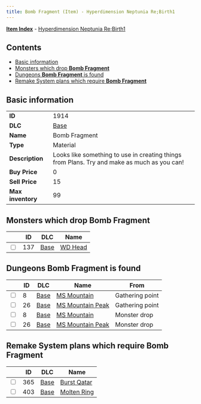 ```yaml
---
title: Bomb Fragment (Item) - Hyperdimension Neptunia Re;Birth1
---
```


[**Item Index**](/neptunia/rb1/item/index.html) - [Hyperdimension Neptunia Re;Birth1](/neptunia/rb1)

## Contents

- [Basic information](#basic-information)
- [Monsters which drop **Bomb Fragment**](#monsters-which-drop-bomb-fragment)
- [Dungeons **Bomb Fragment** is found](#dungeons-bomb-fragment-is-found)
- [Remake System plans which require **Bomb Fragment**](#remake-system-plans-which-require-bomb-fragment)

## Basic information

|   |   |
| -- | -- |
| **ID** | 1914 |
| **DLC** | [Base](/neptunia/rb1/dlc/1-base.html) |
| **Name** | Bomb Fragment |
| **Type** | Material |
| **Description** | Looks like something to use in creating things from Plans. Try and make as much as you can! |
| **Buy Price** | 0 |
| **Sell Price** | 15 |
| **Max inventory** | 99 |


## Monsters which drop **Bomb Fragment**

|    | ID | DLC | Name |
| -- | -- | --- | ---- |
| <input type="checkbox" id="rb1-monster-1-137" class="trackbox" /> | 137 | [Base](/neptunia/rb1/dlc/1-base.html) | [WD Head](/neptunia/rb1/monster/1-137-wd-head.html) |


## Dungeons **Bomb Fragment** is found

|    | ID | DLC | Name | From |
| -- | -- | --- | ---- | ---- |
| <input type="checkbox" id="rb1-dungeon-1-8" class="trackbox" /> | 8 | [Base](/neptunia/rb1/dlc/1-base.html) | [MS Mountain](/neptunia/rb1/dungeon/1-8-ms-mountain.html) | Gathering point |
| <input type="checkbox" id="rb1-dungeon-1-26" class="trackbox" /> | 26 | [Base](/neptunia/rb1/dlc/1-base.html) | [MS Mountain Peak](/neptunia/rb1/dungeon/1-26-ms-mountain-peak.html) | Gathering point |
| <input type="checkbox" id="rb1-dungeon-1-8" class="trackbox" /> | 8 | [Base](/neptunia/rb1/dlc/1-base.html) | [MS Mountain](/neptunia/rb1/dungeon/1-8-ms-mountain.html) | Monster drop |
| <input type="checkbox" id="rb1-dungeon-1-26" class="trackbox" /> | 26 | [Base](/neptunia/rb1/dlc/1-base.html) | [MS Mountain Peak](/neptunia/rb1/dungeon/1-26-ms-mountain-peak.html) | Monster drop |


## Remake System plans which require **Bomb Fragment**

|    | ID | DLC | Name |
| -- | -- | --- | ---- |
| <input type="checkbox" id="rb1-quest-1-365" class="trackbox" /> | 365 | [Base](/neptunia/rb1/dlc/1-base.html) | [Burst Qatar](/neptunia/rb1/quest/1-365-burst-qatar.html) |
| <input type="checkbox" id="rb1-quest-1-403" class="trackbox" /> | 403 | [Base](/neptunia/rb1/dlc/1-base.html) | [Molten Ring](/neptunia/rb1/quest/1-403-molten-ring.html) |
